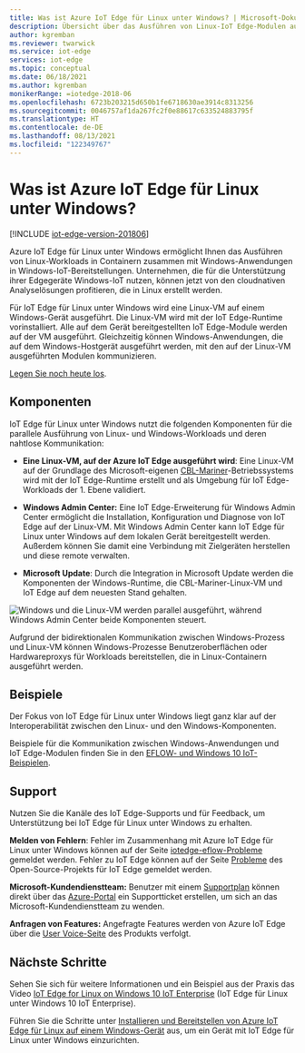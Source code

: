 ```yaml
---
title: Was ist Azure IoT Edge für Linux unter Windows? | Microsoft-Dokumentation
description: Übersicht über das Ausführen von Linux-IoT Edge-Modulen auf Windows 10-Geräten
author: kgremban
ms.reviewer: twarwick
ms.service: iot-edge
services: iot-edge
ms.topic: conceptual
ms.date: 06/18/2021
ms.author: kgremban
monikerRange: =iotedge-2018-06
ms.openlocfilehash: 6723b203215d650b1fe6718630ae3914c8313256
ms.sourcegitcommit: 0046757af1da267fc2f0e88617c633524883795f
ms.translationtype: HT
ms.contentlocale: de-DE
ms.lasthandoff: 08/13/2021
ms.locfileid: "122349767"
---
```

# <a name="what-is-azure-iot-edge-for-linux-on-windows"></a>Was ist Azure IoT Edge für Linux unter Windows?

[!INCLUDE [iot-edge-version-201806](../../includes/iot-edge-version-201806.md)]

Azure IoT Edge für Linux unter Windows ermöglicht Ihnen das Ausführen von Linux-Workloads in Containern zusammen mit Windows-Anwendungen in Windows-IoT-Bereitstellungen. Unternehmen, die für die Unterstützung ihrer Edgegeräte Windows-IoT nutzen, können jetzt von den cloudnativen Analyselösungen profitieren, die in Linux erstellt werden.

Für IoT Edge für Linux unter Windows wird eine Linux-VM auf einem Windows-Gerät ausgeführt. Die Linux-VM wird mit der IoT Edge-Runtime vorinstalliert. Alle auf dem Gerät bereitgestellten IoT Edge-Module werden auf der VM ausgeführt. Gleichzeitig können Windows-Anwendungen, die auf dem Windows-Hostgerät ausgeführt werden, mit den auf der Linux-VM ausgeführten Modulen kommunizieren.

[Legen Sie noch heute los](how-to-install-iot-edge-on-windows.md).

## <a name="components"></a>Komponenten

IoT Edge für Linux unter Windows nutzt die folgenden Komponenten für die parallele Ausführung von Linux- und Windows-Workloads und deren nahtlose Kommunikation:

* **Eine Linux-VM, auf der Azure IoT Edge ausgeführt wird**: Eine Linux-VM auf der Grundlage des Microsoft-eigenen [CBL-Mariner](https://github.com/microsoft/CBL-Mariner)-Betriebssystems wird mit der IoT Edge-Runtime erstellt und als Umgebung für IoT Edge-Workloads der 1. Ebene validiert.

* **Windows Admin Center:** Eine IoT Edge-Erweiterung für Windows Admin Center ermöglicht die Installation, Konfiguration und Diagnose von IoT Edge auf der Linux-VM. Mit Windows Admin Center kann IoT Edge für Linux unter Windows auf dem lokalen Gerät bereitgestellt werden. Außerdem können Sie damit eine Verbindung mit Zielgeräten herstellen und diese remote verwalten.

* **Microsoft Update**: Durch die Integration in Microsoft Update werden die Komponenten der Windows-Runtime, die CBL-Mariner-Linux-VM und IoT Edge auf dem neuesten Stand gehalten.

![Windows und die Linux-VM werden parallel ausgeführt, während Windows Admin Center beide Komponenten steuert.](./media/iot-edge-for-linux-on-windows/architecture-and-communication.png)

Aufgrund der bidirektionalen Kommunikation zwischen Windows-Prozess und Linux-VM können Windows-Prozesse Benutzeroberflächen oder Hardwareproxys für Workloads bereitstellen, die in Linux-Containern ausgeführt werden.

## <a name="samples"></a>Beispiele

Der Fokus von IoT Edge für Linux unter Windows liegt ganz klar auf der Interoperabilität zwischen den Linux- und den Windows-Komponenten.

Beispiele für die Kommunikation zwischen Windows-Anwendungen und IoT Edge-Modulen finden Sie in den [EFLOW- und Windows 10 IoT-Beispielen](https://aka.ms/AzEFLOW-Samples).

## <a name="support"></a>Support

Nutzen Sie die Kanäle des IoT Edge-Supports und für Feedback, um Unterstützung bei IoT Edge für Linux unter Windows zu erhalten.

**Melden von Fehlern**: Fehler im Zusammenhang mit Azure IoT Edge für Linux unter Windows können auf der Seite [iotedge-eflow-Probleme](https://aka.ms/AzEFLOW-Issues) gemeldet werden. Fehler zu IoT Edge können auf der Seite [Probleme](https://github.com/azure/iotedge/issues) des Open-Source-Projekts für IoT Edge gemeldet werden.

**Microsoft-Kundendienstteam:** Benutzer mit einem [Supportplan](https://azure.microsoft.com/support/plans/) können direkt über das [Azure-Portal](https://ms.portal.azure.com/signin/index/?feature.settingsportalinstance=mpac) ein Supportticket erstellen, um sich an das Microsoft-Kundendienstteam zu wenden.

**Anfragen von Features:** Angefragte Features werden von Azure IoT Edge über die [User Voice-Seite](https://feedback.azure.com/forums/907045-azure-iot-edge) des Produkts verfolgt.

## <a name="next-steps"></a>Nächste Schritte

Sehen Sie sich für weitere Informationen und ein Beispiel aus der Praxis das Video [IoT Edge for Linux on Windows 10 IoT Enterprise](https://aka.ms/azeflow-show) (IoT Edge für Linux unter Windows 10 IoT Enterprise).

Führen Sie die Schritte unter [Installieren und Bereitstellen von Azure IoT Edge für Linux auf einem Windows-Gerät](how-to-install-iot-edge-on-windows.md) aus, um ein Gerät mit IoT Edge für Linux unter Windows einzurichten.

